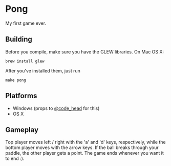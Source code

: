 Pong
====

My first game ever.

Building
--------

Before you compile, make sure you have the GLEW libraries. On Mac OS X:

    brew install glew

After you've installed them, just run

    make pong

Platforms
---------

* Windows (props to [@code_head](http://twitter.com/code_head) for this)
* OS X

Gameplay
--------

Top player moves left / right with the 'a' and 'd' keys, respectively, while the bottom player moves with the arrow keys. If the ball breaks through your paddle, the other player gets a point. The game ends whenever you want it to end :).